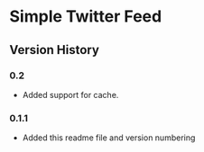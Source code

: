 Simple Twitter Feed
===================

Version History
---------------

### 0.2
* Added support for cache.

### 0.1.1
* Added this readme file and version numbering